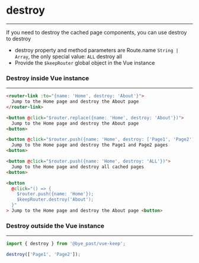# destroy
---

If you need to destroy the cached page components, you can use destroy to destroy
- destroy property and method parameters are Route.name `String | Array`, the only special value: `ALL` destroy all
- Provide the `$keepRouter` global object in the Vue instance

### Destroy inside Vue instance
---

```html
<router-link :to="{name: 'Home', destroy: 'About'}">
  Jump to the Home page and destroy the About page
</router-link>

<button @click="$router.replace({name: 'Home', destroy: 'About'})">
  Jump to the Home page and destroy the About page
<button>

<button @click="$router.push({name: 'Home', destroy: ['Page1', 'Page2']})">
  Jump to the Home page and destroy the Page1 and Page2 pages
<button>

<button @click="$router.push({name: 'Home', destroy: 'ALL'})">
  Jump to the Home page and destroy all cached pages
<button>

<button
  @click="() => {
    $router.push({name: 'Home'});
    $keepRouter.destroy('About');
  }"
> Jump to the Home page and destroy the About page <button>
```

### Destroy outside the Vue instance
---

```js
import { destroy } from '@bye_past/vue-keep';

destroy(['Page1', 'Page2']);
```
